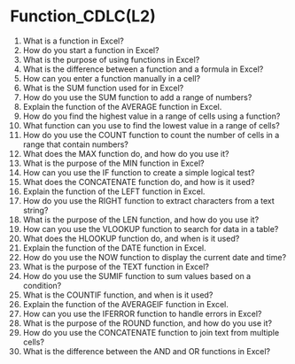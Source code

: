 # Function_CDLC(L2)

1. What is a function in Excel?
2. How do you start a function in Excel?
3. What is the purpose of using functions in Excel?
4. What is the difference between a function and a formula in Excel?
5. How can you enter a function manually in a cell?
6. What is the SUM function used for in Excel?
7. How do you use the SUM function to add a range of numbers?
8. Explain the function of the AVERAGE function in Excel.
9. How do you find the highest value in a range of cells using a function?
10. What function can you use to find the lowest value in a range of cells?
11. How do you use the COUNT function to count the number of cells in a range that contain numbers?
12. What does the MAX function do, and how do you use it?
13. What is the purpose of the MIN function in Excel?
14. How can you use the IF function to create a simple logical test?
15. What does the CONCATENATE function do, and how is it used?
16. Explain the function of the LEFT function in Excel.
17. How do you use the RIGHT function to extract characters from a text string?
18. What is the purpose of the LEN function, and how do you use it?
19. How can you use the VLOOKUP function to search for data in a table?
20. What does the HLOOKUP function do, and when is it used?
21. Explain the function of the DATE function in Excel.
22. How do you use the NOW function to display the current date and time?
23. What is the purpose of the TEXT function in Excel?
24. How do you use the SUMIF function to sum values based on a condition?
25. What is the COUNTIF function, and when is it used?
26. Explain the function of the AVERAGEIF function in Excel.
27. How can you use the IFERROR function to handle errors in Excel?
28. What is the purpose of the ROUND function, and how do you use it?
29. How do you use the CONCATENATE function to join text from multiple cells?
30. What is the difference between the AND and OR functions in Excel?
